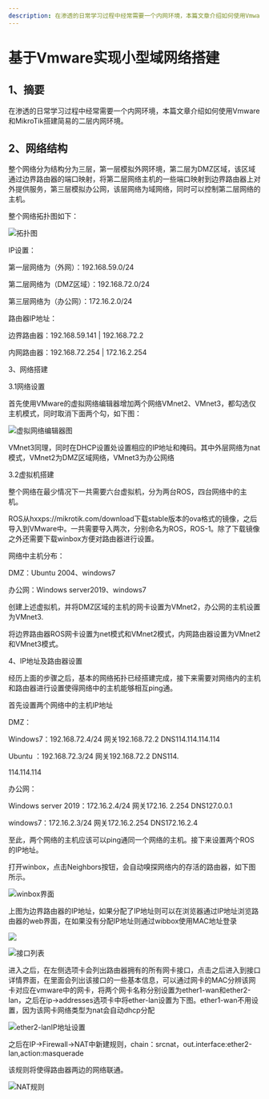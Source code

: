 ```yaml
---
description: 在渗透的日常学习过程中经常需要一个内网环境，本篇文章介绍如何使用Vmware和MikroTik搭建简易的二层内网环境。
---
```


# 基于Vmware实现小型域网络搭建

## 1、摘要

在渗透的日常学习过程中经常需要一个内网环境，本篇文章介绍如何使用Vmware和MikroTik搭建简易的二层内网环境。

## 2、网络结构

整个网络分为结构分为三层，第一层模拟外网环境，第二层为DMZ区域，该区域通过边界路由器的端口映射，将第二层网络主机的一些端口映射到边界路由器上对外提供服务，第三层模拟办公网，该层网络为域网络，同时可以控制第二层网络的主机。

整个网络拓扑图如下：

![&#x62D3;&#x6251;&#x56FE;](../.gitbook/assets/拓扑图.png)

IP设置：

第一层网络为（外网）：192.168.59.0/24

第二层网络为（DMZ区域）：192.168.72.0/24

第三层网络为（办公网）：172.16.2.0/24

路由器IP地址：

边界路由器：192.168.59.141 \| 192.168.72.2

内网路由器：192.168.72.254 \| 172.16.2.254

3、网络搭建

3.1网络设置

首先使用VMware的虚拟网络编辑器增加两个网络VMnet2、VMnet3，都勾选仅主机模式，同时取消下面两个勾，如下图：

![&#x865A;&#x62DF;&#x7F51;&#x7EDC;&#x7F16;&#x8F91;&#x5668;&#x56FE;](../.gitbook/assets/vmnet2.png)

VMnet3同理，同时在DHCP设置处设置相应的IP地址和掩码。其中外层网络为nat模式，VMnet2为DMZ区域网络，VMnet3为办公网络

3.2虚拟机搭建

整个网络在最少情况下一共需要六台虚拟机，分为两台ROS，四台网络中的主机。

ROS从hxxps://mikrotik.com/download下载stable版本的ova格式的镜像，之后导入到VMware中。一共需要导入两次，分别命名为ROS，ROS-1。除了下载镜像之外还需要下载winbox方便对路由器进行设置。

网络中主机分布：

DMZ：Ubuntu 2004、windows7

办公网：Windows server2019、windows7

创建上述虚拟机，并将DMZ区域的主机的网卡设置为VMnet2，办公网的主机设置为VMnet3.

将边界路由器ROS网卡设置为net模式和VMnet2模式，内网路由器设置为VMnet2和VMnet3模式。

4、IP地址及路由器设置

经历上面的步骤之后，基本的网络拓扑已经搭建完成，接下来需要对网络内的主机和路由器进行设置使得网络中的主机能够相互ping通。

首先设置两个网络中的主机IP地址

DMZ：

Windows7：192.168.72.4/24 网关192.168.72.2 DNS114.114.114.114

Ubuntu ：192.168.72.3/24 网关192.168.72.2 DNS114.

114.114.114

办公网：

Windows server 2019：172.16.2.4/24 网关172.16. 2.254 DNS127.0.0.1

windows7：172.16.2.3/24 网关172.16.2.254 DNS172.16.2.4

至此，两个网络的主机应该可以ping通同一个网络的主机。接下来设置两个ROS的IP地址。

打开winbox，点击Neighbors按钮，会自动嗅探网络内的存活的路由器，如下图所示。

![winbox&#x754C;&#x9762;](../.gitbook/assets/winbox.png)

上图为边界路由器的IP地址，如果分配了IP地址则可以在浏览器通过IP地址浏览路由器的web界面，在如果没有分配IP地址则通过wibbox使用MAC地址登录

![](../.gitbook/assets/winbox-mac.png)

![&#x63A5;&#x53E3;&#x5217;&#x8868;](../.gitbook/assets/ros.png)

进入之后，在左侧选项卡会列出路由器拥有的所有网卡接口，点击之后进入到接口详情界面，在里面会列出该接口的一些基本信息，可以通过网卡的MAC分辨该网卡对应在vmware中的网卡，将两个网卡名称分别设置为ether1-wan和ether2-lan，之后在ip-&gt;addresses选项卡中将ether-lan设置为下图。ether1-wan不用设置，因为该网卡网络类型为nat会自动dhcp分配

![ether2-lanIP&#x5730;&#x5740;&#x8BBE;&#x7F6E;](../.gitbook/assets/ether.png)

之后在IP-&gt;Firewall-&gt;NAT中新建规则，chain：srcnat，out.interface:ether2-lan,action:masquerade

该规则将使得路由器两边的网络联通。

![NAT&#x89C4;&#x5219;](../.gitbook/assets/nat.png)

